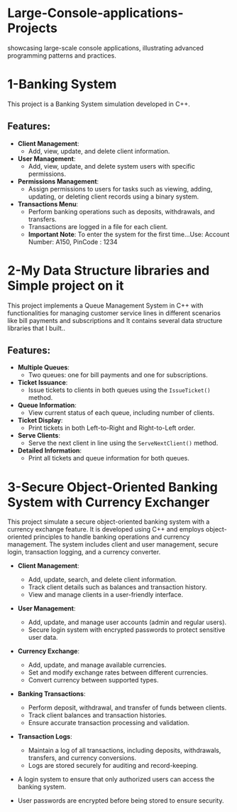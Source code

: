 # Large-Console-applications-Projects
showcasing large-scale console applications, illustrating advanced programming patterns and practices.

# 1-Banking System

This project is a Banking System simulation developed in C++.

## Features:
- **Client Management**: 
  - Add, view, update, and delete client information.
- **User Management**: 
  - Add, view, update, and delete system users with specific permissions.
- **Permissions Management**: 
  - Assign permissions to users for tasks such as viewing, adding, updating, or deleting client records using a binary system.
- **Transactions Menu**: 
  - Perform banking operations such as deposits, withdrawals, and transfers.
  - Transactions are logged in a file for each client.
  - **Important Note**: To enter the system for the first time...Use:
Account Number: A150, PinCode       : 1234

# 2-My Data Structure libraries and Simple project on it

 This project implements a Queue Management System in C++ with functionalities for managing customer service lines in different scenarios like bill payments and subscriptions and It contains several data structure libraries that I built..

## Features:
- **Multiple Queues**: 
  - Two queues: one for bill payments and one for subscriptions.
- **Ticket Issuance**: 
  - Issue tickets to clients in both queues using the `IssueTicket()` method.
- **Queue Information**: 
  - View current status of each queue, including number of clients.
- **Ticket Display**: 
  - Print tickets in both Left-to-Right and Right-to-Left order.
- **Serve Clients**: 
  - Serve the next client in line using the `ServeNextClient()` method.
- **Detailed Information**: 
  - Print all tickets and queue information for both queues.

# 3-Secure Object-Oriented Banking System with Currency Exchanger

This project simulate a secure object-oriented banking system with a currency exchange feature. It is developed using C++ and employs object-oriented principles to handle banking operations and currency management. The system includes client and user management, secure login, transaction logging, and a currency converter.

- **Client Management**:

  - Add, update, search, and delete client information.
  - Track client details such as balances and transaction history.
  - View and manage clients in a user-friendly interface.
- **User Management**:

  - Add, update, and manage user accounts (admin and regular users).
  - Secure login system with encrypted passwords to protect sensitive user data.
- **Currency Exchange**:

  - Add, update, and manage available currencies.
  - Set and modify exchange rates between different currencies.
  - Convert currency between supported types.
- **Banking Transactions**:

  - Perform deposit, withdrawal, and transfer of funds between clients.
  - Track client balances and transaction histories.
  - Ensure accurate transaction processing and validation.
- **Transaction Logs**:

  - Maintain a log of all transactions, including deposits, withdrawals, transfers, and currency conversions.
  - Logs are stored securely for auditing and record-keeping.

- A login system to ensure that only authorized users can access the banking system.
- User passwords are encrypted before being stored to ensure security.
